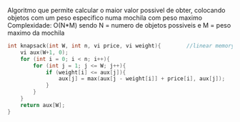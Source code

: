 Algoritmo que permite calcular o maior valor possivel de obter, colocando objetos com um peso especifico numa mochila com peso maximo
Complexidade: O(N*M) sendo N = numero de objetos possiveis e M = peso maximo da mochila
```c++
int knapsack(int W, int n, vi price, vi weight){        //linear memory
	vi aux(W+1, 0);
	for (int i = 0; i < n; i++){
		for (int j = 1; j <= W; j++){
			if (weight[i] <= aux[j]){
				aux[j] = max(aux[j - weight[i]] + price[i], aux[j]);
			}
		}
	}
	return aux[W];
}
```
